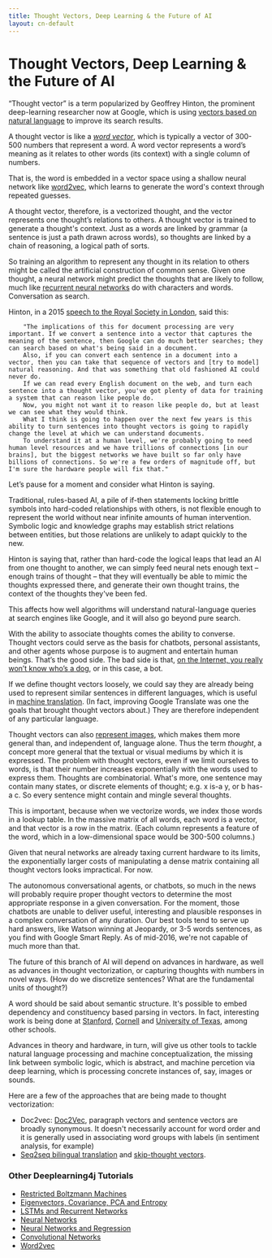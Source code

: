 ```yaml
---
title: Thought Vectors, Deep Learning & the Future of AI
layout: cn-default
---
```


# Thought Vectors, Deep Learning & the Future of AI

“Thought vector” is a term popularized by Geoffrey Hinton, the prominent deep-learning researcher now at Google, which is using [vectors based on natural language](http://www.bloomberg.com/news/articles/2015-10-26/google-turning-its-lucrative-web-search-over-to-ai-machines) to improve its search results. 

A thought vector is like a [*word vector*](http://deeplearning4j.org/word2vec.html#embed), which is typically a vector of 300-500 numbers that represent a word. A word vector represents a word’s meaning as it relates to other words (its context) with a single column of numbers. 

That is, the word is embedded in a vector space using a shallow neural network like [word2vec](http://deeplearning4j.org/word2vec.html), which learns to generate the word's context through repeated guesses. 

A thought vector, therefore, is a vectorized thought, and the vector represents one thought’s relations to others. A thought vector is trained to generate a thought's context. Just as a words are linked by grammar (a sentence is just a path drawn across words), so thoughts are linked by a chain of reasoning, a logical path of sorts. 

So training an algorithm to represent any thought in its relation to others might be called the artificial construction of common sense. Given one thought, a neural network might predict the thoughts that are likely to follow, much like [recurrent neural networks](http://deeplearning4j.org/recurrentnetwork) do with characters and words. Conversation as search. 

Hinton, in a 2015 [speech to the Royal Society in London](https://www.youtube.com/watch?v=IcOMKXAw5VA), said this: 

		"The implications of this for document processing are very important. If we convert a sentence into a vector that captures the meaning of the sentence, then Google can do much better searches; they can search based on what's being said in a document.
		Also, if you can convert each sentence in a document into a vector, then you can take that sequence of vectors and [try to model] natural reasoning. And that was something that old fashioned AI could never do.
		If we can read every English document on the web, and turn each sentence into a thought vector, you've got plenty of data for training a system that can reason like people do. 
		Now, you might not want it to reason like people do, but at least we can see what they would think.
		What I think is going to happen over the next few years is this ability to turn sentences into thought vectors is going to rapidly change the level at which we can understand documents. 
		To understand it at a human level, we're probably going to need human level resources and we have trillions of connections [in our brains], but the biggest networks we have built so far only have billions of connections. So we're a few orders of magnitude off, but I'm sure the hardware people will fix that." 

Let’s pause for a moment and consider what Hinton is saying. 

Traditional, rules-based AI, a pile of if-then statements locking brittle symbols into hard-coded relationships with others, is not flexible enough to represent the world without near infinite amounts of human intervention. Symbolic logic and knowledge graphs may establish strict relations between entities, but those relations are unlikely to adapt quickly to the new.

Hinton is saying that, rather than hard-code the logical leaps that lead an AI from one thought to another, we can simply feed neural nets enough text – enough trains of thought – that they will eventually be able to mimic the thoughts expressed there, and generate their own thought trains, the context of the thoughts they've been fed. 

This affects how well algorithms will understand natural-language queries at search engines like Google, and it will also go beyond pure search. 

With the ability to associate thoughts comes the ability to converse. Thought vectors could serve as the basis for chatbots, personal assistants, and other agents whose purpose is to augment and entertain human beings. That’s the good side. The bad side is that, [on the Internet, you really won’t know who’s a dog](https://upload.wikimedia.org/wikipedia/en/f/f8/Internet_dog.jpg), or in this case, a bot. 

If we define thought vectors loosely, we could say they are already being used to represent similar sentences in different languages, which is useful in [machine translation](http://arxiv.org/pdf/1409.3215). (In fact, improving Google Translate was one the goals that brought thought vectors about.) They are therefore independent of any particular language. 

Thought vectors can also [represent images](http://arxiv.org/abs/1411.4555), which makes them more general than, and independent of, language alone. Thus the term *thought*, a concept more general that the textual or visual mediums by which it is expressed. 
The problem with thought vectors, even if we limit ourselves to words, is that their number increases exponentially with the words used to express them. Thoughts are combinatorial. What's more, one sentence may contain many states, or discrete elements of thought; e.g. x is-a y, or b has-a c. So every sentence might contain and mingle several thoughts.

This is important, because when we vectorize words, we index those words in a lookup table. In the massive matrix of all words, each word is a vector, and that vector is a row in the matrix. (Each column represents a feature of the word, which in a low-dimensional space would be 300-500 columns.) 

Given that neural networks are already taxing current hardware to its limits, the exponentially larger costs of manipulating a dense matrix containing all thought vectors looks impractical. For now.  

The autonomous conversational agents, or chatbots, so much in the news will probably require proper thought vectors to determine the most appropriate response in a given conversation. For the moment, those chatbots are unable to deliver useful, interesting and plausible responses in a complex conversation of any duration. Our best tools tend to serve up hard answers, like Watson winning at Jeopardy, or 3-5 words sentences, as you find with Google Smart Reply. As of mid-2016, we're not capable of much more than that. 

The future of this branch of AI will depend on advances in hardware, as well as advances in thought vectorization, or capturing thoughts with numbers in novel ways. (How do we discretize sentences? What are the fundamental units of thought?)

A word should be said about semantic structure. It's possible to embed dependency and constituency based parsing in vectors. In fact, interesting work is being done at [Stanford](http://nlp.stanford.edu/), [Cornell](https://confluence.cornell.edu/display/NLP/Home) and [University of Texas](http://www.katrinerk.com/home/research/publications), among other schools. 

Advances in theory and hardware, in turn, will give us other tools to tackle natural language processing and machine conceptualization, the missing link between symbolic logic, which is abstract, and machine percetion via deep learning, which is processing concrete instances of, say, images or sounds. 

Here are a few of the approaches that are being made to thought vectorization: 

* Doc2vec: [Doc2Vec](http://deeplearning4j.org/doc2vec.html), paragraph vectors and sentence vectors are broadly synonymous. It doesn't necessarily account for word order and it is generally used in associating word groups with labels (in sentiment analysis, for example)
* [Seq2seq bilingual translation](http://arxiv.org/pdf/1409.3215) and [skip-thought vectors](http://arxiv.org/abs/1506.06726).

### <a name="beginner">Other Deeplearning4j Tutorials</a>
* [Restricted Boltzmann Machines](./restrictedboltzmannmachine)
* [Eigenvectors, Covariance, PCA and Entropy](./eigenvector)
* [LSTMs and Recurrent Networks](./lstm)
* [Neural Networks](./neuralnet-overview)
* [Neural Networks and Regression](./linear-regression)
* [Convolutional Networks](./convolutionalnets)
* [Word2vec](./word2vec)
